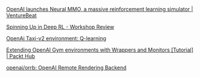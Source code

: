 
[OpenAI launches Neural MMO, a massive reinforcement learning simulator | VentureBeat](https://venturebeat-com.cdn.ampproject.org/v/s/venturebeat.com/2019/03/04/openai-launches-neural-mmo-a-massive-reinforcement-learning-simulator/amp/?amp_js_v=a2&amp_gsa=1#referrer=https%3A%2F%2Fwww.google.com&amp_tf=From%20%251%24s&ampshare=https%3A%2F%2Fventurebeat.com%2F2019%2F03%2F04%2Fopenai-launches-neural-mmo-a-massive-reinforcement-learning-simulator%2F)

[Spinning Up in Deep RL - Workshop Review](https://blog.openai.com/spinning-up-in-deep-rl-workshop-review/)

[OpenAi Taxi-v2 environment: Q-learning](https://cihansoylu.github.io/openai-taxi-v2-environment-q-learning.html)

[Extending OpenAI Gym environments with Wrappers and Monitors [Tutorial] | Packt Hub](https://hub.packtpub.com/openai-gym-environments-wrappers-and-monitors-tutorial/amp/)

[openai/orrb: OpenAI Remote Rendering Backend](https://github.com/openai/orrb)
